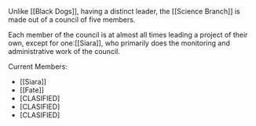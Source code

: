 Unlike [[Black Dogs]], having a distinct leader, the [[Science Branch]] is made out of a council of five members.

Each member of the council is at almost all times leading a project of their own, except for one:[[Siara]], who primarily does the monitoring and administrative work of the council.

Current Members:
- [[Siara]]
- [[Fate]]
- \[CLASIFIED]
- \[CLASIFIED]
- \[CLASIFIED]